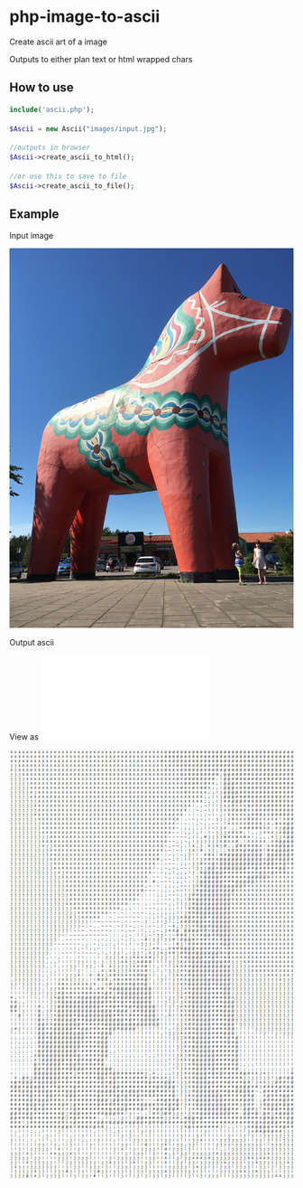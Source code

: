 # php-image-to-ascii
Create ascii art of a image

Outputs to either plan text or html wrapped chars


## How to use
```PHP
include('ascii.php');

$Ascii = new Ascii("images/input.jpg");

//outputs in browser
$Ascii->create_ascii_to_html(); 

//or use this to save to file
$Ascii->create_ascii_to_file(); 
```


## Example
Input image

![Input image](images/input.jpg)



Output ascii

View as ![plain text](images/ascii.txt)

![output image](images/output.jpg)
